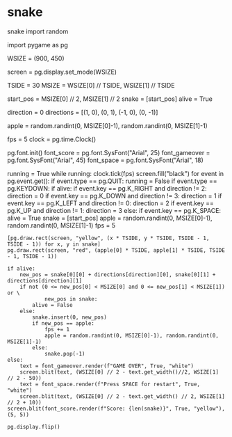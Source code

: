 # snake
snake
import random

import pygame as pg

WSIZE = (900, 450)

screen = pg.display.set_mode(WSIZE)

TSIDE = 30
MSIZE = WSIZE[0] // TSIDE, WSIZE[1] // TSIDE

start_pos = MSIZE[0] // 2, MSIZE[1] // 2
snake = [start_pos]
alive = True

direction = 0
directions = [(1, 0), (0, 1), (-1, 0), (0, -1)]

apple = random.randint(0, MSIZE[0]-1), random.randint(0, MSIZE[1]-1)

fps = 5
clock = pg.time.Clock()

pg.font.init()
font_score = pg.font.SysFont("Arial", 25)
font_gameover = pg.font.SysFont("Arial", 45)
font_space = pg.font.SysFont("Arial", 18)

running = True
while running:
    clock.tick(fps)
    screen.fill("black")
    for event in pg.event.get():
        if event.type == pg.QUIT:
            running = False
        if event.type == pg.KEYDOWN:
            if alive:
                if event.key == pg.K_RIGHT and direction != 2:
                    direction = 0
                if event.key == pg.K_DOWN and direction != 3:
                    direction = 1
                if event.key == pg.K_LEFT and direction != 0:
                    direction = 2
                if event.key == pg.K_UP and direction != 1:
                    direction = 3
            else:
                if event.key == pg.K_SPACE:
                    alive = True
                    snake = [start_pos]
                    apple = random.randint(0, MSIZE[0]-1), random.randint(0, MSIZE[1]-1)
                    fps = 5

    [pg.draw.rect(screen, "yellow", (x * TSIDE, y * TSIDE, TSIDE - 1, TSIDE - 1)) for x, y in snake]
    pg.draw.rect(screen, "red", (apple[0] * TSIDE, apple[1] * TSIDE, TSIDE - 1, TSIDE - 1))

    if alive:
        new_pos = snake[0][0] + directions[direction][0], snake[0][1] + directions[direction][1]
        if not (0 <= new_pos[0] < MSIZE[0] and 0 <= new_pos[1] < MSIZE[1]) or \
                new_pos in snake:
            alive = False
        else:
            snake.insert(0, new_pos)
            if new_pos == apple:
                fps += 1
                apple = random.randint(0, MSIZE[0]-1), random.randint(0, MSIZE[1]-1)
            else:
                snake.pop(-1)
    else:
        text = font_gameover.render(f"GAME OVER", True, "white")
        screen.blit(text, (WSIZE[0] // 2 - text.get_width()//2, WSIZE[1] // 2 - 50))
        text = font_space.render(f"Press SPACE for restart", True, "white")
        screen.blit(text, (WSIZE[0] // 2 - text.get_width() // 2, WSIZE[1] // 2 + 10))
    screen.blit(font_score.render(f"Score: {len(snake)}", True, "yellow"), (5, 5))

    pg.display.flip()
